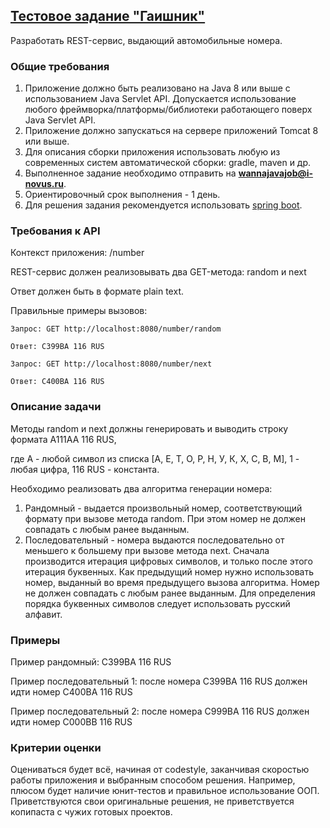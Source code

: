 ## [Тестовое задание "Гаишник"](https://github.com/i-novus-llc/job-test/tree/master/number-generator)
Разработать REST-сервис, выдающий автомобильные номера.

### Общие требования
1. Приложение должно быть реализовано на Java 8 или выше с использованием Java Servlet API. Допускается использование любого фреймворка/платформы/библиотеки работающего поверх Java Servlet API.
2. Приложение должно запускаться на сервере приложений Tomcat 8 или выше.
3. Для описания сборки приложения использовать любую из современных систем автоматической сборки: gradle, maven и др.
4. Выполненное задание необходимо отправить на **wannajavajob@i-novus.ru**.
5. Ориентировочный срок выполнения - 1 день.
6. Для решения задания рекомендуется использовать [spring boot](https://spring.io/projects/spring-boot/).

### Требования к API

Контекст приложения: /number

REST-сервис должен реализовывать два GET-метода: random и next

Ответ должен быть в формате plain text.

Правильные примеры вызовов:
```
Запрос: GET http://localhost:8080/number/random

Ответ: C399BA 116 RUS

Запрос: GET http://localhost:8080/number/next

Ответ: C400BA 116 RUS
```
### Описание задачи
Методы random и next должны генерировать и выводить строку формата A111AA 116 RUS,

где A - любой символ из списка [А, Е, Т, О, Р, Н, У, К, Х, С, В, М], 1 - любая цифра, 116 RUS - константа.

Необходимо реализовать два алгоритма генерации номера:

1. Рандомный - выдается произвольный номер, соответствующий формату при вызове метода random. При этом номер не должен совпадать с любым ранее выданным.
2. Последовательный - номера выдаются последовательно от меньшего к большему при вызове метода next. Сначала производится итерация цифровых символов, и только после этого итерация буквенных. Как предыдущий номер нужно использовать номер, выданный во время предыдущего вызова алгоритма. Номер не должен совпадать с любым ранее выданным. Для определения порядка буквенных символов следует использовать русский алфавит.

### Примеры

Пример рандомный: C399BA 116 RUS

Пример последовательный 1: после номера C399BA 116 RUS должен идти номер C400BA 116 RUS

Пример последовательный 2: после номера C999BA 116 RUS должен идти номер C000BB 116 RUS

### Критерии оценки
Оцениваться будет всё, начиная от codestyle, заканчивая скоростью работы приложения и выбранным способом решения. Например, плюсом будет наличие юнит-тестов и правильное использование ООП. Приветствуются свои оригинальные решения, не приветствуется копипаста с чужих готовых проектов.